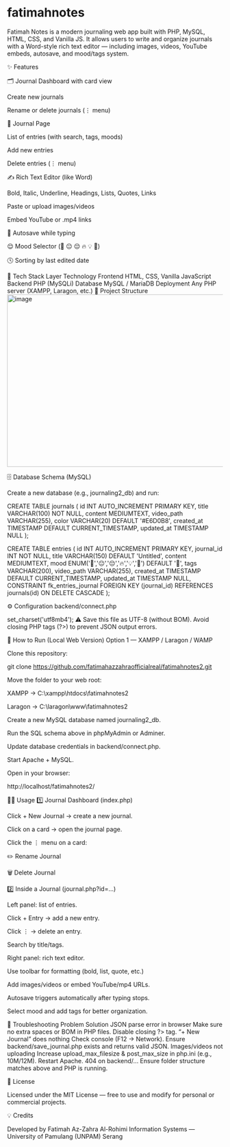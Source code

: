 # fatimahnotes
Fatimah Notes is a modern journaling web app built with PHP, MySQL, HTML, CSS, and Vanilla JS. It allows users to write and organize journals with a Word-style rich text editor — including images, videos, YouTube embeds, autosave, and mood/tags system.

✨ Features

🗂 Journal Dashboard with card view

Create new journals

Rename or delete journals (⋮ menu)

📘 Journal Page

List of entries (with search, tags, moods)

Add new entries

Delete entries (⋮ menu)

✍️ Rich Text Editor (like Word)

Bold, Italic, Underline, Headings, Lists, Quotes, Links

Paste or upload images/videos

Embed YouTube or .mp4 links

💾 Autosave while typing

😌 Mood Selector (🙂 😐 😔 🔥 💡 🙏)

🕓 Sorting by last edited date

🧱 Tech Stack
Layer	Technology
Frontend	HTML, CSS, Vanilla JavaScript
Backend	PHP (MySQLi)
Database	MySQL / MariaDB
Deployment	Any PHP server (XAMPP, Laragon, etc.)
📁 Project Structure
<img width="618" height="402" alt="image" src="https://github.com/user-attachments/assets/f517467f-c559-47c2-94f9-0fe6942ffb35" />



🗄️ Database Schema (MySQL)

Create a new database (e.g., journaling2_db) and run:

CREATE TABLE journals (
  id INT AUTO_INCREMENT PRIMARY KEY,
  title VARCHAR(100) NOT NULL,
  content MEDIUMTEXT,
  video_path VARCHAR(255),
  color VARCHAR(20) DEFAULT '#E6D0B8',
  created_at TIMESTAMP DEFAULT CURRENT_TIMESTAMP,
  updated_at TIMESTAMP NULL
);

CREATE TABLE entries (
  id INT AUTO_INCREMENT PRIMARY KEY,
  journal_id INT NOT NULL,
  title VARCHAR(150) DEFAULT 'Untitled',
  content MEDIUMTEXT,
  mood ENUM('🙂','😐','😔','🔥','💡','🙏') DEFAULT '🙂',
  tags VARCHAR(200),
  video_path VARCHAR(255),
  created_at TIMESTAMP DEFAULT CURRENT_TIMESTAMP,
  updated_at TIMESTAMP NULL,
  CONSTRAINT fk_entries_journal FOREIGN KEY (journal_id) REFERENCES journals(id) ON DELETE CASCADE
);

⚙️ Configuration
backend/connect.php
<?php
mysqli_report(MYSQLI_REPORT_ERROR | MYSQLI_REPORT_STRICT);
error_reporting(E_ALL); ini_set('display_errors', 0);

$host = 'localhost';
$user = 'root';
$pass = ''; // change if needed
$db   = 'journaling2_db';

$conn = new mysqli($host, $user, $pass, $db);
$conn->set_charset('utf8mb4');


⚠️ Save this file as UTF-8 (without BOM).
Avoid closing PHP tags (?>) to prevent JSON output errors.

🚀 How to Run (Local Web Version)
Option 1 — XAMPP / Laragon / WAMP

Clone this repository:

git clone https://github.com/fatimahazzahraofficialreal/fatimahnotes2.git


Move the folder to your web root:

XAMPP → C:\xampp\htdocs\fatimahnotes2

Laragon → C:\laragon\www\fatimahnotes2

Create a new MySQL database named journaling2_db.

Run the SQL schema above in phpMyAdmin or Adminer.

Update database credentials in backend/connect.php.

Start Apache + MySQL.

Open in your browser:

http://localhost/fatimahnotes2/

🧑‍💻 Usage
1️⃣ Journal Dashboard (index.php)

Click + New Journal → create a new journal.

Click on a card → open the journal page.

Click the ⋮ menu on a card:

✏️ Rename Journal

🗑 Delete Journal

2️⃣ Inside a Journal (journal.php?id=...)

Left panel: list of entries.

Click + Entry → add a new entry.

Click ⋮ → delete an entry.

Search by title/tags.

Right panel: rich text editor.

Use toolbar for formatting (bold, list, quote, etc.)

Add images/videos or embed YouTube/mp4 URLs.

Autosave triggers automatically after typing stops.

Select mood and add tags for better organization.

🧪 Troubleshooting
Problem	Solution
JSON parse error in browser	Make sure no extra spaces or BOM in PHP files. Disable closing ?> tag.
“+ New Journal” does nothing	Check console (F12 → Network). Ensure backend/save_journal.php exists and returns valid JSON.
Images/videos not uploading	Increase upload_max_filesize & post_max_size in php.ini (e.g., 10M/12M). Restart Apache.
404 on backend/...	Ensure folder structure matches above and PHP is running.

🪪 License

Licensed under the MIT License — free to use and modify for personal or commercial projects.

💡 Credits

Developed by Fatimah Az-Zahra Al-Rohimi
Information Systems — University of Pamulang (UNPAM) Serang
